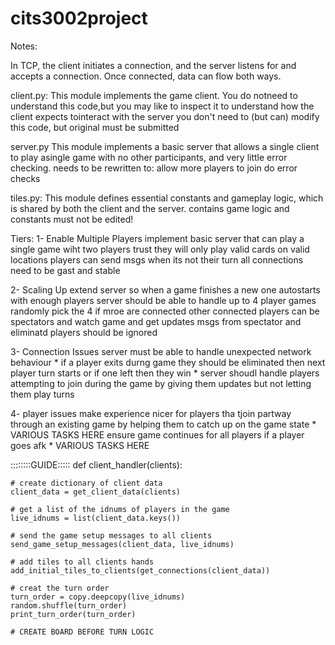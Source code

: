 # cits3002project

Notes:

In TCP, the client initiates a connection, and the server listens for and accepts a connection. Once connected, data can flow both ways.


client.py: 
    This module implements the game client. You do notneed to understand this code,but you may like to inspect it to understand how the client expects tointeract with the server
    you don't need to (but can) modify this code, but original must be submitted

server.py
    This module implements  a  basic  server  that  allows  a  single  client  to  play  asingle game with no other participants, and very little error checking.
    needs to be rewritten to:
        allow more players to join
        do error checks

tiles.py:
    This module defines essential constants and gameplay logic, which is shared by both the client and the server.
    contains game logic and constants
    must not be edited!


Tiers:
1- Enable Multiple Players
    implement basic server that can play a single game wiht two players
    trust they will only play valid cards on valid locations
    players can send msgs when its not their turn
    all connections need to be gast and stable

2- Scaling Up
    extend server so when a game finishes a new one autostarts with enough players
    server should be able to handle up to 4 player games
    randomly pick the 4 if mroe are connected
    other connected players can be spectators and watch game and get updates
    msgs from spectator and eliminatd players should be ignored

3- Connection Issues
    server must be able to handle unexpected network behaviour
    *   if a player exits durng game they should be eliminated then next player turn starts or if one left then they win
    *   server shoudl handle players attempting to join during the game by giving them updates but not letting them play turns

4- player issues
    make experience nicer for players tha tjoin partway through an existing game by helping them to catch up on the game state
    *  VARIOUS TASKS HERE
    ensure game continues for all players if a player goes afk
    *   VARIOUS TASKS HERE

::::::::GUIDE:::::
def client_handler(clients):

    # create dictionary of client data
    client_data = get_client_data(clients)

    # get a list of the idnums of players in the game
    live_idnums = list(client_data.keys())

    # send the game setup messages to all clients
    send_game_setup_messages(client_data, live_idnums)

    # add tiles to all clients hands
    add_initial_tiles_to_clients(get_connections(client_data))

    # creat the turn order
    turn_order = copy.deepcopy(live_idnums)
    random.shuffle(turn_order)
    print_turn_order(turn_order)

    # CREATE BOARD BEFORE TURN LOGIC